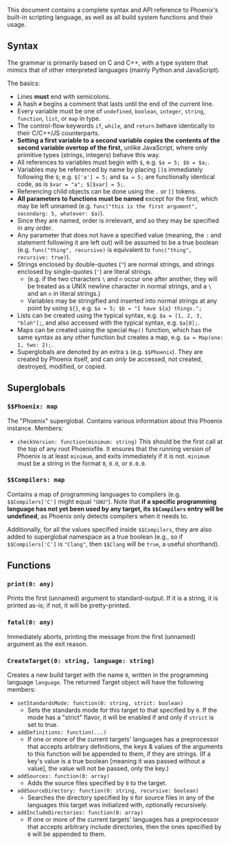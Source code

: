 This document contains a complete syntax and API reference to Phoenix's built-in
scripting language, as well as all build system functions and their usage.

Syntax
---------------------------------------
The grammar is primarily based on C and C++, with a type system that mimics that
of other interpreted languages (mainly Python and JavaScript).

The basics:
 - Lines **must** end with semicolons.
 - A hash `#` begins a comment that lasts until the end of the current line.
 - Every variable must be one of `undefined`, `boolean`, `integer`, `string`,
   `function`, `list`, or `map` in type.
 - The control-flow keywords `if`, `while`, and `return` behave identically to
   their C/C++/JS counterparts.
 - **Setting a first variable to a second variable *copies* the contents of the**
   **second variable overtop of the first,** unlike JavaScript, where only primitive
   types (strings, integers) behave this way.
 - All references to variables must begin with `$`, e.g. `$a = 5; $b = $a;`.
 - Variables may be referenced by name by placing `[]`s immediately following
   the `$`; e.g. `$['a'] = 5;` and `$a = 5;` are functionally identical code,
   as is `$var = "a"; $[$var] = 5;`.
 - Referencing child objects can be done using the `.` or `[]` tokens.
 - **All parameters to functions must be named** except for the first, which
   may be left unnamed (e.g. `func("this is the first argument", secondarg: 5, whatever: $a)`).
  - Since they are named, order is irrelevant, and so they may be specified in any order.
  - Any parameter that does not have a specified value (meaning, the `:` and statement
    following it are left out) will be assumed to be a true boolean
    (e.g. `func("thing", recursive)` is equivalent to `func("thing", recursive: true)`).
 - Strings enclosed by double-quotes (`"`) are normal strings, and strings enclosed by
   single-quotes (`'`) are literal strings.
   - (e.g. if the two characters `\` and `n` occur one after another, they will be treated
     as a UNIX newline character in normal strings, and a `\` and an `n` in literal strings.)
   - Variables may be stringified and inserted into normal strings at any point by using `${}`,
     e.g. `$a = 5; $b = "I have ${a} things.";`
 - Lists can be created using the typical syntax, e.g. `$a = [1, 2, 3, "blah"];`, and
   also accessed with the typical syntax, e.g. `$a[0];`.
 - Maps can be created using the special `Map()` function, which has the same syntax as any
   other function but creates a map, e.g. `$a = Map(one: 1, two: 2);`.
 - Superglobals are denoted by an extra `$` (e.g. `$$Phoenix`). They are created by Phoenix
   itself, and can *only* be accessed, not created, destroyed, modified, or copied.

Superglobals
---------------------------------------
### `$$Phoenix: map`
The "Phoenix" superglobal. Contains various information about this Phoenix instance.
Members:
 - `checkVersion: function(minimum: string)`
   This should be the first call at the top of any root Phoenixfile. It ensures that
   the running version of Phoenix is at least `minimum`, and exits immediately if it
   is not. `minimum` must be a string in the format `0`, `0.0`, or `0.0.0`.

### `$$Compilers: map`
Contains a map of programming languages to compilers (e.g. `$$Compilers['C']` might equal `"GNU"`).
Note that **if a specific programming language has not yet been used by any target, its**
**`$$Compilers` entry will be undefined**, as Phoenix only detects compilers when it needs to.

Additionally, for all the values specified inside `$$Compilers`, they are also added to superglobal
namespace as a true boolean (e.g., so if `$$Compilers['C']` is `"Clang"`, then `$$Clang` will be `true`,
a useful shorthand).

Functions
---------------------------------------

### `print(0: any)`
Prints the first (unnamed) argument to standard-output. If it is a string, it
is printed as-is; if not, it will be pretty-printed.

### `fatal(0: any)`
Immediately aborts, printing the message from the first (unnamed) argument as the
exit reason.

### `CreateTarget(0: string, language: string)`
Creates a new build target with the name `0`, written in the programming language
`language`. The returned Target object will have the following members:
 - `setStandardsMode: function(0: string, strict: boolean)`
   - Sets the standards mode for this target to that specified by `0`. If the mode
     has a "strict" flavor, it will be enabled if and only if `strict` is set to true.
 - `addDefinitions: function(...)`
   - If one or more of the current targets' languages has a preprocessor that accepts
     arbitrary definitions, the keys & values of the arguments to this function will be
     appended to them, if they are strings. (If a key's value is a true boolean [meaning it
     was passed without a value], the value will not be passed, only the key.)
 - `addSources: function(0: array)`
   - Adds the source files specified by `0` to the target.
 - `addSourceDirectory: function(0: string, recursive: boolean)`
   - Searches the directory specified by `0` for source files in any of the languages
     this target was initialized with, optionally recursively.
 - `addIncludeDirectories: function(0: array)`
   - If one or more of the current targets' languages has a preprocessor that accepts
     arbitrary include directories, then the ones specified by `0` will be appended
     to them.
